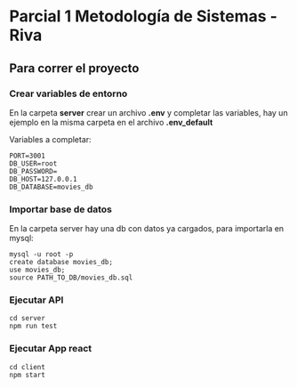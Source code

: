 # Parcial 1 Metodología de Sistemas - Riva

## Para correr el proyecto


### Crear variables de entorno

En la carpeta **server** crear un archivo **.env** y completar las variables, hay un ejemplo en la misma carpeta en el archivo **.env_default**

Variables a completar:

```
PORT=3001
DB_USER=root
DB_PASSWORD=
DB_HOST=127.0.0.1
DB_DATABASE=movies_db
```
### Importar base de datos

En la carpeta server hay una db con datos ya cargados, para importarla en mysql:
```
mysql -u root -p
create database movies_db;
use movies_db;
source PATH_TO_DB/movies_db.sql
```

### Ejecutar API
```
cd server
npm run test
```

### Ejecutar App react
```
cd client
npm start
```
